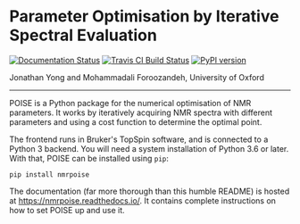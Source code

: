 # Parameter Optimisation by Iterative Spectral Evaluation

[![Documentation Status](https://readthedocs.org/projects/nmrpoise/badge/?version=latest)](https://nmrpoise.readthedocs.io/en/latest/?badge=latest)
[![Travis CI Build Status](https://travis-ci.com/foroozandehgroup/nmrpoise.svg?branch=master)](https://travis-ci.com/github/foroozandehgroup/nmrpoise)
[![PyPI version](https://badge.fury.io/py/nmrpoise.svg)](https://badge.fury.io/py/nmrpoise)

Jonathan Yong and Mohammadali Foroozandeh, University of Oxford

---------

POISE is a Python package for the numerical optimisation of NMR parameters.
It works by iteratively acquiring NMR spectra with different parameters and using a cost function to determine the optimal point.

The frontend runs in Bruker's TopSpin software, and is connected to a Python 3 backend.
You will need a system installation of Python 3.6 or later.
With that, POISE can be installed using ``pip``:

    pip install nmrpoise

The documentation (far more thorough than this humble README) is hosted at https://nmrpoise.readthedocs.io/.
It contains complete instructions on how to set POISE up and use it.
